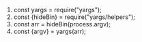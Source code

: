 1. const yargs = require("yargs");
2. const {hideBin} = require("yargs/helpers");
3. const arr = hideBin(process.argv);
4. const {argv} = yargs(arr);